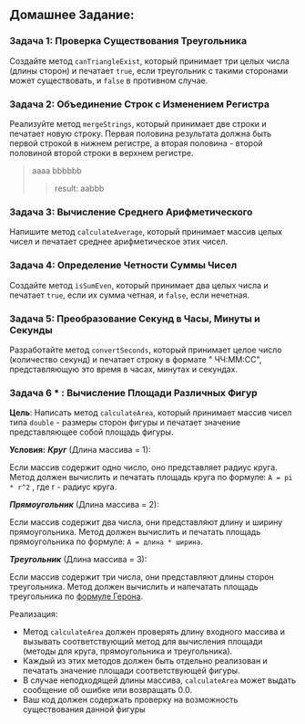 ## Домашнее Задание: 

### Задача 1: Проверка Существования Треугольника

Создайте метод `canTriangleExist`, который принимает три целых числа (длины сторон) и печатает `true`, если
треугольник с такими сторонами может существовать, и `false` в противном случае.

### Задача 2: Объединение Строк с Изменением Регистра

Реализуйте метод `mergeStrings`, который принимает две строки и печатает новую строку. Первая половина результата
должна быть первой строкой в нижнем регистре, а вторая половина - второй половиной второй строки в верхнем регистре.

> aaaa
> bbbbbb
> > result: 
> aabbb

### Задача 3: Вычисление Среднего Арифметического

Напишите метод `calculateAverage`, который принимает массив целых чисел и печатает среднее арифметическое этих чисел.

### Задача 4: Определение Четности Суммы Чисел

Создайте метод `isSumEven`, который принимает два целых числа и печатает `true`, если их сумма четная, и `false`, если
нечетная.

### Задача 5: Преобразование Секунд в Часы, Минуты и Секунды

Разработайте метод `convertSeconds`, который принимает целое число (количество секунд) и печатает строку в формате "
ЧЧ:ММ:СС", представляющую это время в часах, минутах и секундах.

### Задача 6 * : Вычисление Площади Различных Фигур

**Цель**: Написать метод `calculateArea`, который принимает массив чисел типа `double` - размеры сторон фигуры и
печатает значение представляющее собой площадь фигуры.

**Условия:**
_**Круг**_ (Длина массива = 1):

Если массив содержит одно число, оно представляет радиус круга.
Метод должен вычислить и печатать площадь круга по формуле: `A = pi * r^2` , где r - радиус круга.


_**Прямоугольник**_ (Длина массива = 2):

Если массив содержит два числа, они представляют длину и ширину прямоугольника.
Метод должен вычислить и печатать площадь прямоугольника по формуле: `A = длина * ширина`.

_**Треугольник**_ (Длина массива = 3):

Если массив содержит три числа, они представляют длины сторон треугольника.
Метод должен вычислить и напечатать площадь треугольника по 
[формуле Герона](https://ru.wikipedia.org/wiki/%D0%A4%D0%BE%D1%80%D0%BC%D1%83%D0%BB%D0%B0_%D0%93%D0%B5%D1%80%D0%BE%D0%BD%D0%B0).

Реализация:
 - Метод `calculateArea` должен проверять длину входного массива и вызывать соответствующий метод для вычисления площади (методы для круга, прямоугольника и треугольника).
 - Каждый из этих методов должен быть отдельно реализован и печатать значение площади соответствующей фигуры.
 - В случае неподходящей длины массива, `calculateArea` может выдать сообщение об ошибке или возвращать 0.0.
 - Ваш код должен содержать проверку на возможность существования данной фигуры 